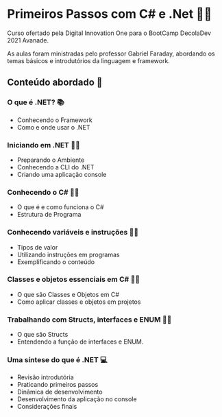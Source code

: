 # Primeiros Passos com C# e .Net :man_technologist:

Curso ofertado pela Digital Innovation One para o BootCamp DecolaDev 2021 Avanade.

As aulas foram ministradas pelo professor Gabriel Faraday, abordando os temas básicos e introdutórios da linguagem e framework.

## Conteúdo abordado :bookmark_tabs:

### O que é .NET? :books:

- Conhecendo o Framework
- Como e onde usar o .NET

### Iniciando em .NET :man_student:

- Preparando o Ambiente
- Conhecendo a CLI do .NET
- Criando uma aplicação console

### Conhecendo o C# :man_student:

- O que é e como funciona o C#
- Estrutura de Programa

### Conhecendo variáveis e instruções :man_student:

- Tipos de valor
- Utilizando instruções em programas
- Exemplificando o conteúdo

### Classes e objetos essenciais em C# :man_student:

- O que são Classes e Objetos em C#
- Como aplicar classes e objetos em projetos

### Trabalhando com Structs, interfaces e ENUM :man_student:

- O que são Structs
- Entendendo a função de interfaces e ENUM.

### Uma síntese do que é .NET :computer:

- Revisão introdutória
- Praticando primeiros passos
- Dinâmica de desenvolvimento
- Desenvolvimento da aplicação no console
- Considerações finais



